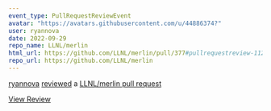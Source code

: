 ```yaml
---
event_type: PullRequestReviewEvent
avatar: "https://avatars.githubusercontent.com/u/44886374?"
user: ryannova
date: 2022-09-29
repo_name: LLNL/merlin
html_url: https://github.com/LLNL/merlin/pull/377#pullrequestreview-1126036639
repo_url: https://github.com/LLNL/merlin
---
```


<a href='https://github.com/ryannova' target='_blank'>ryannova</a> <a href='https://github.com/LLNL/merlin/pull/377#pullrequestreview-1126036639' target='_blank'>reviewed</a> a <a href='https://github.com/LLNL/merlin/pull/377' target='_blank'>LLNL/merlin pull request</a>

<small></small>

<a href='https://github.com/LLNL/merlin/pull/377#pullrequestreview-1126036639' target='_blank'>View Review</a>